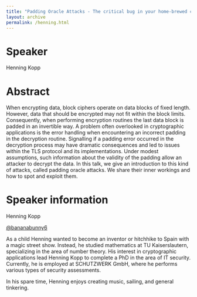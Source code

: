 ```yaml
---
title: "Padding Oracle Attacks - The critical bug in your home-brewed crypto protocol"
layout: archive
permalink: /henning.html
---
```


# Speaker

Henning Kopp

# Abstract

When encrypting data, block ciphers operate on data blocks of fixed length. However, data that should be encrypted may not fit within the block limits. Consequently, when performing encryption routines the last data block is padded in an invertible way. A problem often overlooked in cryptographic applications is the error handling when encountering an incorrect padding in the decryption routine. Signalling if a padding error occurred in the decryption process may have dramatic consequences and led to issues within the TLS protocol and its implementations. Under modest assumptions, such information about the validity of the padding allow an attacker to decrypt the data. In this talk, we give an introduction to this kind of attacks, called padding oracle attacks. We share their inner workings and how to spot and exploit them.

# Speaker information

Henning Kopp

[@bananabunny6](https://twitter.com/bananabunny6)

As a child Henning wanted to become an inventor or hitchhike to Spain with a magic street show. Instead, he studied mathematics at TU Kaiserslautern, specializing in the area of number theory. His interest in cryptographic applications lead Henning Kopp to complete a PhD in the area of IT security. Currently, he is employed at SCHUTZWERK GmbH, where he performs various types of security assessments.

In his spare time, Henning enjoys creating music, sailing, and general tinkering.
